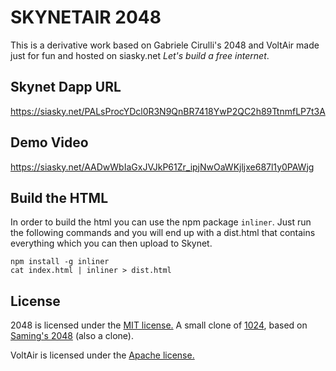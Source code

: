 # SKYNETAIR 2048

This is a derivative work based on Gabriele Cirulli's 2048 and VoltAir made just for fun and hosted on siasky.net
*Let's build a free internet*.


## Skynet Dapp URL
https://siasky.net/PALsProcYDcl0R3N9QnBR7418YwP2QC2h89TtnmfLP7t3A


## Demo Video
https://siasky.net/AADwWbIaGxJVJkP61Zr_ipjNwOaWKjljxe687l1y0PAWjg

## Build the HTML
In order to build the html you can use the npm package `inliner`. Just run the following commands and you will end up with a dist.html that contains everything which you can then upload to Skynet.
```
npm install -g inliner
cat index.html | inliner > dist.html
```


## License
2048 is licensed under the [MIT license.](https://github.com/gabrielecirulli/2048/blob/master/LICENSE.txt)
A small clone of [1024](https://play.google.com/store/apps/details?id=com.veewo.a1024), based on [Saming's 2048](http://saming.fr/p/2048/) (also a clone).

VoltAir is licensed under the [Apache license.](https://github.com/google/VoltAir/blob/master/LICENSE)



